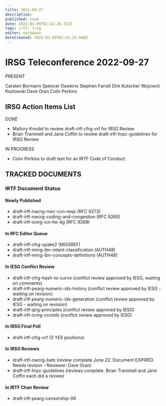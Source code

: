 ```yaml
---
title: 2022-09-27
description: 
published: true
date: 2023-03-09T01:41:28.331Z
tags: irtf, irsg
editor: markdown
dateCreated: 2023-03-09T01:41:23.848Z
---
```


# IRSG Teleconference 2022-09-27

PRESENT

Carsten Bormann
Spencer Dawkins
Stephen Farrell
Dirk Kutscher
Wojciech Kozlowski
Dave Oran
Colin Perkins

## IRSG Action Items List 

DONE

* Mallory Knodel to review draft-irtf-cfrg-vrf for IRSG Review
* Brian Trammell and Jane Coffin to review draft-irtf-hrpc-guidelines for IRSG Review.

IN PROGRESS

* Colin Perkins to draft text for an IRTF Code of Conduct.

## TRACKED DOCUMENTS
### IRTF Document Status
#### Newly Published 

- draft-irtf-nwcrg-nwc-ccn-reqs (RFC 9273)
- draft-irtf-nwcrg-coding-and-congestion (RFC 9265)
- draft-irtf-icnrg-icn-lte-4g (RFC 9269)

#### In RFC Editor Queue

- draft-irtf-cfrg-spake2 (MISSREF)
- draft-irtf-nmrg-ibn-intent-classification (AUTH48)
- draft-irtf-nmrg-ibn-concepts-definitions (AUTH48)

#### In IESG Conflict Review

 - draft-irtf-cfrg-hash-to-curve (conflict review approved by IESG, waiting on comments)
 - draft-irtf-pearg-numeric-ids-history (conflict review approved by IESG - waiting on revision)
 - draft-irtf-pearg-numeric-ids-generation (conflict review approved by IESG - waiting on revision)
 - draft-irtf-qirg-principles (conflict review approved by IESG)
 - draft-irtf-icnrg-ccninfo (conflict review approved by IESG)

#### In IRSG Final Poll

 - draft-irtf-cfrg-vrf (3 YES positions)

#### In IRSG Reviews

 - draft-irtf-nwcrg-bats (review complete June 22. Document EXPIRED. Needs revison - Reviewer: Dave Oran)
 - draft-irtf-hrpc-guidelines (reviews complete. Brian Trammell and Jane Coffin each did a review) 

#### In IRTF Chair Review

 - draft-irtf-pearg-censorship-06


